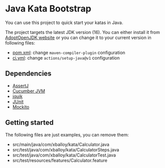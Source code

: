 # Java Kata Bootstrap

You can use this project to quick start your katas in Java.

The project targets the latest JDK version (16).
You can either install it from [AdoptOpenJDK website](https://adoptopenjdk.net/) or you can change it to your current version in following files:

- [pom.xml](pom.xml): change `maven-compiler-plugin` configuration
- [ci.yml](.github/workflows/ci.yml): change `actions/setup-java@v1` configuration

## Dependencies

- [AssertJ](https://github.com/joel-costigliola/assertj-core)
- [Cucumber JVM](https://github.com/cucumber/cucumber-jvm)
- [jquik](https://github.com/jlink/jqwik)
- [JUnit](https://github.com/junit-team/junit5)
- [Mockito](https://github.com/mockito/mockito)

## Getting started

The following files are just examples, you can remove them:

- src/main/java/com/xballoy/kata/Calculator.java
- src/test/java/com/xballoy/kata/CalculatorSteps.java
- src/test/java/com/xballoy/kata/CalculatorTest.java
- src/test/resources/features/Calculator.feature
